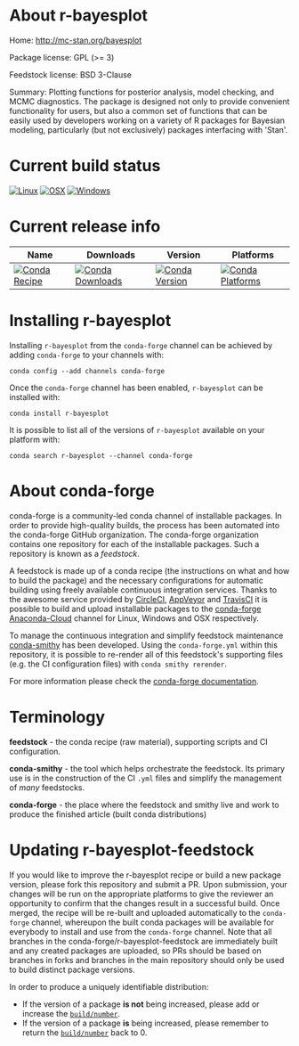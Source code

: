 About r-bayesplot
=================

Home: http://mc-stan.org/bayesplot

Package license: GPL (>= 3)

Feedstock license: BSD 3-Clause

Summary: Plotting functions for posterior analysis, model checking, and MCMC diagnostics. The package is designed not only to provide convenient functionality for users, but also a common set of functions that can be easily used by developers working on a variety of R packages for Bayesian modeling, particularly (but not exclusively) packages interfacing with 'Stan'.



Current build status
====================

[![Linux](https://img.shields.io/circleci/project/github/conda-forge/r-bayesplot-feedstock/master.svg?label=Linux)](https://circleci.com/gh/conda-forge/r-bayesplot-feedstock)
[![OSX](https://img.shields.io/travis/conda-forge/r-bayesplot-feedstock/master.svg?label=macOS)](https://travis-ci.org/conda-forge/r-bayesplot-feedstock)
[![Windows](https://img.shields.io/appveyor/ci/conda-forge/r-bayesplot-feedstock/master.svg?label=Windows)](https://ci.appveyor.com/project/conda-forge/r-bayesplot-feedstock/branch/master)

Current release info
====================

| Name | Downloads | Version | Platforms |
| --- | --- | --- | --- |
| [![Conda Recipe](https://img.shields.io/badge/recipe-r--bayesplot-green.svg)](https://anaconda.org/conda-forge/r-bayesplot) | [![Conda Downloads](https://img.shields.io/conda/dn/conda-forge/r-bayesplot.svg)](https://anaconda.org/conda-forge/r-bayesplot) | [![Conda Version](https://img.shields.io/conda/vn/conda-forge/r-bayesplot.svg)](https://anaconda.org/conda-forge/r-bayesplot) | [![Conda Platforms](https://img.shields.io/conda/pn/conda-forge/r-bayesplot.svg)](https://anaconda.org/conda-forge/r-bayesplot) |

Installing r-bayesplot
======================

Installing `r-bayesplot` from the `conda-forge` channel can be achieved by adding `conda-forge` to your channels with:

```
conda config --add channels conda-forge
```

Once the `conda-forge` channel has been enabled, `r-bayesplot` can be installed with:

```
conda install r-bayesplot
```

It is possible to list all of the versions of `r-bayesplot` available on your platform with:

```
conda search r-bayesplot --channel conda-forge
```


About conda-forge
=================

conda-forge is a community-led conda channel of installable packages.
In order to provide high-quality builds, the process has been automated into the
conda-forge GitHub organization. The conda-forge organization contains one repository
for each of the installable packages. Such a repository is known as a *feedstock*.

A feedstock is made up of a conda recipe (the instructions on what and how to build
the package) and the necessary configurations for automatic building using freely
available continuous integration services. Thanks to the awesome service provided by
[CircleCI](https://circleci.com/), [AppVeyor](https://www.appveyor.com/)
and [TravisCI](https://travis-ci.org/) it is possible to build and upload installable
packages to the [conda-forge](https://anaconda.org/conda-forge)
[Anaconda-Cloud](https://anaconda.org/) channel for Linux, Windows and OSX respectively.

To manage the continuous integration and simplify feedstock maintenance
[conda-smithy](https://github.com/conda-forge/conda-smithy) has been developed.
Using the ``conda-forge.yml`` within this repository, it is possible to re-render all of
this feedstock's supporting files (e.g. the CI configuration files) with ``conda smithy rerender``.

For more information please check the [conda-forge documentation](https://conda-forge.org/docs/).

Terminology
===========

**feedstock** - the conda recipe (raw material), supporting scripts and CI configuration.

**conda-smithy** - the tool which helps orchestrate the feedstock.
                   Its primary use is in the construction of the CI ``.yml`` files
                   and simplify the management of *many* feedstocks.

**conda-forge** - the place where the feedstock and smithy live and work to
                  produce the finished article (built conda distributions)


Updating r-bayesplot-feedstock
==============================

If you would like to improve the r-bayesplot recipe or build a new
package version, please fork this repository and submit a PR. Upon submission,
your changes will be run on the appropriate platforms to give the reviewer an
opportunity to confirm that the changes result in a successful build. Once
merged, the recipe will be re-built and uploaded automatically to the
`conda-forge` channel, whereupon the built conda packages will be available for
everybody to install and use from the `conda-forge` channel.
Note that all branches in the conda-forge/r-bayesplot-feedstock are
immediately built and any created packages are uploaded, so PRs should be based
on branches in forks and branches in the main repository should only be used to
build distinct package versions.

In order to produce a uniquely identifiable distribution:
 * If the version of a package **is not** being increased, please add or increase
   the [``build/number``](https://conda.io/docs/user-guide/tasks/build-packages/define-metadata.html#build-number-and-string).
 * If the version of a package **is** being increased, please remember to return
   the [``build/number``](https://conda.io/docs/user-guide/tasks/build-packages/define-metadata.html#build-number-and-string)
   back to 0.

